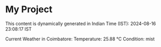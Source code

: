 # My Project

This content is dynamically generated in Indian Time (IST): 2024-08-16 23:08:17 IST


Current Weather in Coimbatore:
Temperature: 25.88 °C
Condition: mist

